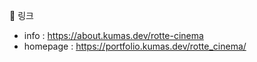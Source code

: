 

🔗 링크

- info : https://about.kumas.dev/rotte-cinema
- homepage : https://portfolio.kumas.dev/rotte_cinema/

